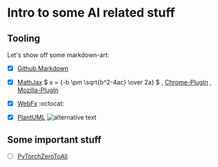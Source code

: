 # Intro to some AI related stuff

## Tooling ##
Let's show off some markdown-art:
- [x] [Github Markdown](https://guides.github.com/pdfs/markdown-cheatsheet-online.pdf)
- [x] [MathJax](https://math.meta.stackexchange.com/questions/5020/mathjax-basic-tutorial-and-quick-reference) $ x = {-b \pm \sqrt{b^2-4ac} \over 2a} $ , [Chrome-PlugIn](https://chrome.google.com/webstore/detail/mathjax-plugin-for-github/ioemnmodlmafdkllaclgeombjnmnbima) , [Mozilla-PlugIn](https://addons.mozilla.org/de/firefox/addon/native-mathml/?src=search)
- [x] [WebFx](https://www.webfx.com/tools/emoji-cheat-sheet/) :octocat:
- [x] [PlantUML](https://github.com/mikitex70/plantuml-markdown)
![alternative text](http://www.plantuml.com/plantuml/proxy?cache=no&src=https://raw.githubusercontent.com/Impulsleistung/miscAI/master/.plantUML/test.txt)



## Some important stuff
- [ ] [PyTorchZeroToAll](https://www.youtube.com/playlist?list=PLlMkM4tgfjnJ3I-dbhO9JTw7gNty6o_2m)
